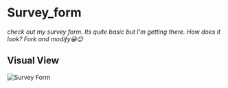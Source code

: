 # Survey_form
<i>check out my survey form. Its quite basic but I'm getting there. How does it look? Fork and modify😁😊</i>
<h2>Visual View</h2>

![Survey Form](https://user-images.githubusercontent.com/60319503/110203043-3377f780-7e6c-11eb-8d2a-7c17bdc6112a.JPG)
